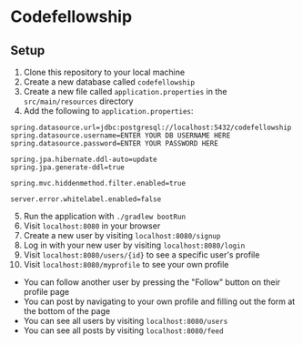 # Codefellowship

## Setup

1. Clone this repository to your local machine
2. Create a new database called `codefellowship`
3. Create a new file called `application.properties` in the `src/main/resources` directory
4. Add the following to `application.properties`:
```
spring.datasource.url=jdbc:postgresql://localhost:5432/codefellowship
spring.datasource.username=ENTER YOUR DB USERNAME HERE
spring.datasource.password=ENTER YOUR PASSWORD HERE

spring.jpa.hibernate.ddl-auto=update
spring.jpa.generate-ddl=true

spring.mvc.hiddenmethod.filter.enabled=true

server.error.whitelabel.enabled=false
```
5. Run the application with `./gradlew bootRun`
6. Visit `localhost:8080` in your browser
7. Create a new user by visiting `localhost:8080/signup`
8. Log in with your new user by visiting `localhost:8080/login`
9. Visit `localhost:8080/users/{id}` to see a specific user's profile
10. Visit `localhost:8080/myprofile` to see your own profile

- You can follow another user by pressing the "Follow" button on their profile page
- You can post by navigating to your own profile and filling out the form at the bottom of the page
- You can see all users by visiting `localhost:8080/users`
- You can see all posts by visiting `localhost:8080/feed`